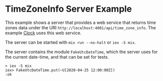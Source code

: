 # TimeZoneInfo Server Example

This example shows a server that provides a web service that returns time zones
data under the URI `http://localhost:4001/api/time_zone_info`. The example
[Clock](../example/clock) uses this web service.

The server can be started with `mix run --no-halt` or `iex -S mix`.

The server contains the module `FakeUtcDateTime`, which the server uses for the
current date-time, and that can be set for tests.

```
> iex -S mix
iex> FakeUtcDateTime.put(~U[2020-04-25 12:00:00Z])
:ok
```
